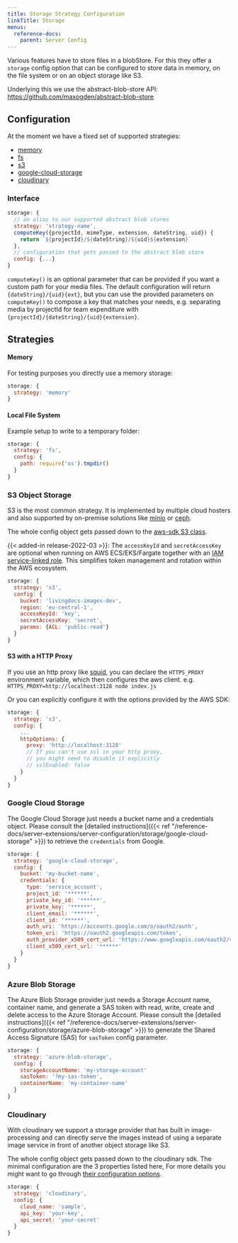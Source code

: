```yaml
---
title: Storage Strategy Configuration
linkTitle: Storage
menus:
  reference-docs:
    parent: Server Config
---
```


Various features have to store files in a blobStore. For this they offer a `storage`
config option that can be configured to store data in memory, on the file system or on an object storage like S3.

Underlying this we use the abstract-blob-store API: https://github.com/maxogden/abstract-blob-store

## Configuration

At the moment we have a fixed set of supported strategies:
- [memory](#memory)
- [fs](#local-file-system)
- [s3](#s3-object-storage)
- [google-cloud-storage](#google-cloud-storage)
- [cloudinary](#cloudinary)

### Interface

```js
storage: {
  // an alias to our supported abstract blob stores
  strategy: 'strategy-name',
  computeKey({projectId, mimeType, extension, dateString, uid}) {
    return `${projectId}/${dateString}/${uid}${extension}`
  },
  // configuration that gets passed to the abstract blob store
  config: {...}
}
```

`computeKey()` is an optional parameter that can be provided if you want a custom path for your media files.
The default configuration will return `{dateString}/{uid}{ext}`, but you can use the provided parameters on `computeKey()` 
to compose a key that matches your needs, e.g. separating media by projectId for team expenditure with `{projectId}/{dateString}/{uid}{extension}`.

## Strategies

#### Memory

For testing purposes you directly use a memory storage:
```js
storage: {
  strategy: 'memory'
}
```

#### Local File System

Example setup to write to a temporary folder:
```js
storage: {
  strategy: 'fs',
  config: {
    path: require('os').tmpdir()
  }
}
```

### S3 Object Storage

S3 is the most common strategy. It is implemented by multiple cloud hosters
and also supported by on-premise solutions like [minio](https://min.io/) or [ceph](https://docs.ceph.com/en/latest/radosgw/s3/).

The whole config object gets passed down to the [aws-sdk S3 class](https://docs.aws.amazon.com/AWSJavaScriptSDK/latest/AWS/S3.html#constructor-property).

{{< added-in release-2022-03 >}}: The `accessKeyId` and `secretAccessKey` are optional when running on AWS ECS/EKS/Fargate together with an [IAM service-linked role](https://docs.aws.amazon.com/IAM/latest/UserGuide/using-service-linked-roles.html). This simplifies token management and rotation within the AWS ecosystem.

```js
storage: {
  strategy: 's3',
  config: {
    bucket: 'livingdocs-images-dev',
    region: 'eu-central-1',
    accessKeyId: 'key',
    secretAccessKey: 'secret',
    params: {ACL: 'public-read'}
  }
}
```

#### S3 with a HTTP Proxy

If you use an http proxy like [squid](http://squid-cache.org/), you can declare the `HTTPS_PROXY` environment variable, which then configures the aws client.
e.g. `HTTPS_PROXY=http://localhost:3128 node index.js`

Or you can explicitly configure it with the options provided by the AWS SDK:

```js
storage: {
  strategy: 's3',
  config: {
    ...
    httpOptions: {
      proxy: 'http://localhost:3128'
      // If you can't use ssl in your http proxy,
      // you might need to disable it explicitly
      // sslEnabled: false
    }
  }
}
```

### Google Cloud Storage

The Google Cloud Storage just needs a bucket name and a credentials object.
Please consult the [detailed instructions]({{< ref "/reference-docs/server-extensions/server-configuration/storage/google-cloud-storage" >}}) to retrieve the `credentials` from Google.

```js
storage: {
  strategy: 'google-cloud-storage',
  config: {
    bucket: 'my-bucket-name',
    credentials: {
      type: 'service_account',
      project_id: '******',
      private_key_id: '******',
      private_key: '******',
      client_email: '******',
      client_id: '******',
      auth_uri: 'https://accounts.google.com/o/oauth2/auth',
      token_uri: 'https://oauth2.googleapis.com/token',
      auth_provider_x509_cert_url: 'https://www.googleapis.com/oauth2/v1/certs',
      client_x509_cert_url: '******'
    }
  }
}
```

### Azure Blob Storage

The Azure Blob Storage provider just needs a Storage Account name, container name, and generate a SAS token with read, write, create and delete access to the Azure Storage Account.
Please consult the [detailed instructions]({{< ref "/reference-docs/server-extensions/server-configuration/storage/azure-blob-storage" >}}) to generate the Shared Access Signature (SAS) for `sasToken` config parameter.

```js
storage: {
  strategy: 'azure-blob-storage',
  config: {
    storageAccountName: 'my-storage-account'
    sasToken: '?my-sas-token',
    containerName: 'my-container-name'
  }
}
```

### Cloudinary

With cloudinary we support a storage provider that has built in image-processing
and can directly serve the images instead of using a separate image service
in front of another object storage like S3.

The whole config object gets passed down to the cloudinary sdk.
The minimal configuration are the 3 properties listed here,
For more details you might want to go through [their configuration options](https://cloudinary.com/documentation/node_integration#configuration).

```js
storage: {
  strategy: 'cloudinary',
  config: {
    cloud_name: 'sample',
    api_key: 'your-key',
    api_secret: 'your-secret'
  }
}
```
